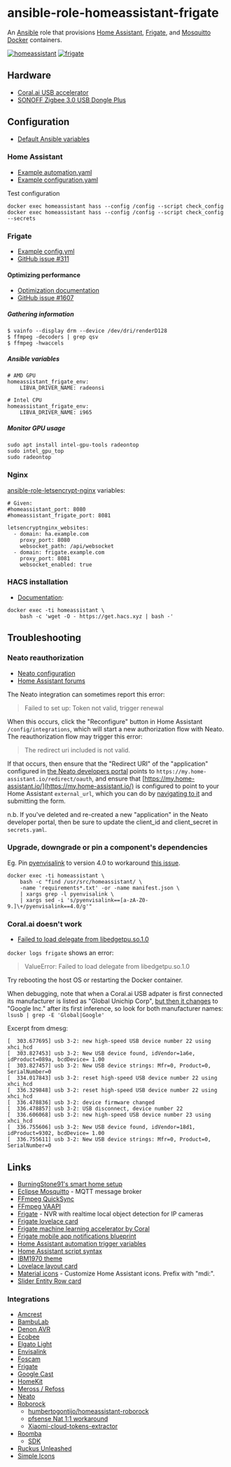 # ansible-role-homeassistant-frigate

An [Ansible](https://www.ansible.com/) role that provisions
[Home Assistant](https://www.home-assistant.io/),
[Frigate](https://github.com/blakeblackshear/frigate), and
[Mosquitto](https://mosquitto.org/)
[Docker](https://docs.docker.com/engine/installation/linux/docker-ce/ubuntu/) containers.

[![homeassistant](https://github.com/andornaut/homeassistant-ibm1970-theme/blob/main/screenshots/light-colors-small.png)](https://github.com/andornaut/homeassistant-ibm1970-theme/blob/main/screenshots/light-colors-small.png)
[![frigate](./screenshots/frigate-small.png)](./screenshots/frigate.png)

## Hardware

* [Coral.ai USB accelerator](https://coral.ai/products/accelerator/)
* [SONOFF Zigbee 3.0 USB Dongle Plus](https://itead.cc/product/sonoff-zigbee-3-0-usb-dongle-plus/)

## Configuration

* [Default Ansible variables](./defaults/main.yml)

### Home Assistant

* [Example automation.yaml](./examples/homeassistant/automations.yaml)
* [Example configuration.yaml](./examples/homeassistant/configuration.yaml)

Test configuration
```
docker exec homeassistant hass --config /config --script check_config
docker exec homeassistant hass --config /config --script check_config --secrets
```

### Frigate

* [Example config.yml](./examples/frigate/config.yml)
* [GitHub issue #311](https://github.com/blakeblackshear/frigate/issues/311)

#### Optimizing performance

* [Optimization documentation](https://blakeblackshear.github.io/frigate/configuration/optimizing/)
* [GitHub issue #1607](https://github.com/blakeblackshear/frigate/issues/1607)

##### Gathering information
```
$ vainfo --display drm --device /dev/dri/renderD128
$ ffmpeg -decoders | grep qsv
$ ffmpeg -hwaccels
```

##### Ansible variables
```
# AMD GPU
homeassistant_frigate_env:
    LIBVA_DRIVER_NAME: radeonsi

# Intel CPU
homeassistant_frigate_env:
    LIBVA_DRIVER_NAME: i965
```

##### Monitor GPU usage
```
sudo apt install intel-gpu-tools radeontop
sudo intel_gpu_top
sudo radeontop
```

### Nginx

[ansible-role-letsencrypt-nginx](https://github.com/andornaut/ansible-role-letsencrypt-nginx) variables:

```
# Given:
#homeassistant_port: 8080
#homeassistant_frigate_port: 8081

letsencryptnginx_websites:
  - domain: ha.example.com
    proxy_port: 8080
    websocket_path: /api/websocket
  - domain: frigate.example.com
    proxy_port: 8081
    websocket_enabled: true
```

### HACS installation

* [Documentation](https://hacs.xyz/docs/setup/download):

```
docker exec -ti homeassistant \
    bash -c 'wget -O - https://get.hacs.xyz | bash -'
```

## Troubleshooting

### Neato reauthorization

* [Neato configuration](https://www.home-assistant.io/integrations/neato/#configuration)
* [Home Assistant forums](https://community.home-assistant.io/t/neato-integration-needs-to-be-reconfigured-after-updating-ha-from-2020-12-1-to-2021-1-1/266345/22)

The Neato integration can sometimes report this error:

> Failed to set up: Token not valid, trigger renewal

When this occurs, click the "Reconfigure" button in Home Assistant `/config/integrations`,
which will start a new authorization flow with Neato.
The reauthorization flow may trigger this error:

> The redirect uri included is not valid.

If that occurs, then ensure that the "Redirect URI" of the "application" configured in
[the Neato developers portal](https://developers.neatorobotics.com/applications)
points to `https://my.home-assistant.io/redirect/oauth`,
and ensure that [https://my.home-assistant.io/](https://my.home-assistant.io/)
is configured to point to your Home Assistant `external_url`,
which you can do by [navigating to it](https://my.home-assistant.io/) and submitting the form.

n.b. If you've deleted and re-created a new "application" in the Neato developer portal,
then be sure to update the client_id and client_secret in `secrets.yaml`.

### Upgrade, downgrade or pin a component's dependencies

Eg. Pin [pyenvisalink](https://github.com/Cinntax/pyenvisalink)
to version 4.0 to workaround
[this issue](https://github.com/home-assistant/core/issues/65762#issuecomment-1030872475).

```
docker exec -ti homeassistant \
    bash -c "find /usr/src/homeassistant/ \
    -name 'requirements*.txt' -or -name manifest.json \
    | xargs grep -l pyenvisalink \
    | xargs sed -i 's/pyenvisalink==[a-zA-Z0-9.]\+/pyenvisalink==4.0/g'"
```

### Coral.ai doesn't work

* [Failed to load delegate from libedgetpu.so.1.0](https://github.com/blakeblackshear/frigate/issues/3259)

`docker logs frigate` shows an error:

> ValueError: Failed to load delegate from libedgetpu.so.1.0

Try rebooting the host OS or restarting the Docker container.

When debugging, note that when a Coral.ai USB adpater is first connected its manufacturer is listed as "Global Unichip Corp",
[but then it changes](https://github.com/google-coral/edgetpu/issues/536) to "Google Inc." after its first inference, so look for both manufacturer names: `lsusb | grep -E 'Global|Google'`

Excerpt from dmesg:
```
[  303.677695] usb 3-2: new high-speed USB device number 22 using xhci_hcd
[  303.827453] usb 3-2: New USB device found, idVendor=1a6e, idProduct=089a, bcdDevice= 1.00
[  303.827457] usb 3-2: New USB device strings: Mfr=0, Product=0, SerialNumber=0
[  334.017843] usb 3-2: reset high-speed USB device number 22 using xhci_hcd
[  336.329848] usb 3-2: reset high-speed USB device number 22 using xhci_hcd
[  336.478836] usb 3-2: device firmware changed
[  336.478857] usb 3-2: USB disconnect, device number 22
[  336.606068] usb 3-2: new high-speed USB device number 23 using xhci_hcd
[  336.755606] usb 3-2: New USB device found, idVendor=18d1, idProduct=9302, bcdDevice= 1.00
[  336.755611] usb 3-2: New USB device strings: Mfr=0, Product=0, SerialNumber=0
```

## Links

* [BurningStone91's smart home setup](https://github.com/Burningstone91/smart-home-setup/)
* [Eclipse Mosquitto](https://mosquitto.org/) - MQTT message broker
* [FFmpeg QuickSync](https://trac.ffmpeg.org/wiki/Hardware/QuickSync)
* [FFmpeg VAAPI](https://trac.ffmpeg.org/wiki/Hardware/VAAPI)
* [Frigate](https://github.com/blakeblackshear/frigate) - NVR with realtime local object detection for IP cameras
* [Frigate lovelace card](https://github.com/dermotduffy/frigate-hass-card)
* [Frigate machine learning accelerator by Coral](https://coral.ai/products/)
* [Frigate mobile app notifications blueprint](https://community.home-assistant.io/t/frigate-mobile-app-notifications/311091)
* [Home Assistant automation trigger variables](https://www.home-assistant.io/docs/automation/templating/)
* [Home Assistant script syntax](https://www.home-assistant.io/docs/scripts/)
* [IBM1970 theme](https://github.com/andornaut/homeassistant-ibm1970-theme)
* [Lovelace layout card](https://github.com/thomasloven/lovelace-layout-card)
* [Material icons](https://materialdesignicons.com/) - Customize Home Assistant icons. Prefix with "mdi:".
* [Slider Entity Row card](https://github.com/thomasloven/lovelace-slider-entity-row)

### Integrations

* [Amcrest](https://www.home-assistant.io/integrations/amcrest/)
* [BambuLab](https://github.com/greghesp/ha-bambulab)
* [Denon AVR](https://www.home-assistant.io/integrations/denonavr/)
* [Ecobee](https://www.home-assistant.io/integrations/ecobee/)
* [Elgato Light](https://www.home-assistant.io/integrations/elgato/)
* [Envisalink](https://www.home-assistant.io/integrations/envisalink/)
* [Foscam](https://www.home-assistant.io/integrations/foscam/)
* [Frigate](https://github.com/blakeblackshear/frigate-hass-integration)
* [Google Cast](https://www.home-assistant.io/integrations/cast/)
* [HomeKit](https://www.home-assistant.io/integrations/homekit/)
* [Meross / Refoss](https://github.com/albertogeniola/meross-homeassistant)
* [Neato](https://www.home-assistant.io/integrations/neato/)
* [Roborock](https://www.home-assistant.io/integrations/roborock/)
  * [humbertogontijo/homeassistant-roborock](https://github.com/humbertogontijo/homeassistant-roborock)
  * [pfsense Nat 1:1 workaround](https://github.com/rytilahti/python-miio/issues/422#issuecomment-573408811)
  * [Xiaomi-cloud-tokens-extractor](https://github.com/PiotrMachowski/Xiaomi-cloud-tokens-extractor)
* [Roomba](https://www.home-assistant.io/integrations/roomba/)
  * [SDK](https://github.com/koalazak/dorita980)
* [Ruckus Unleashed](https://www.home-assistant.io/integrations/denonavr/)
* [Simple Icons](https://github.com/vigonotion/hass-simpleicons)
